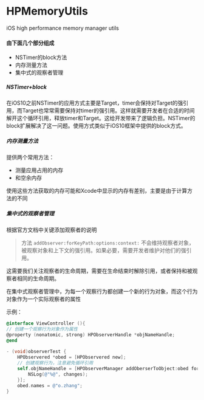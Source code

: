 # HPMemoryUtils
iOS high performance memory manager utils

#### 由下面几个部分组成

* NSTimer的block方法
* 内存测量方法
* 集中式的观察者管理

##### NSTimer+block

在iOS10之前NSTimer的应用方式主要是Target，timer会保持对Target的强引用，而Target也常常需要保持对timer的强引用。这样就需要开发者在合适的时间解开这个循环引用，释放timer和Target。这给开发带来了逻辑负担。NSTimer的block扩展解决了这一问题。使用方式类似于iOS10框架中提供的block方式。

##### 内存测量方法

提供两个常用方法：

* 测量应用占用的内存
* 和空余内存

使用这些方法获取的内存可能和Xcode中显示的内存有差别，主要是由于计算方法的不同

##### 集中式的观察者管理

根据官方文档中关键添加观察者的说明

> 方法 `addObserver:forKeyPath:options:context:` 不会维持观察者对象，被观察对象和上下文的强引用。如果必要，需要开发者维护对他们的强引用。

这需要我们关注观察者的生命周期，需要在生命结束时解除引用，或者保持和被观察者相同的生命周期。

在集中式观察者管理中，为每一个观察行为都创建一个新的行为对象，而这个行为对象作为一个实际观察者的属性

示例：

```objective-c
@interface ViewController (){
// 创建一个观察行为对象作为属性
@property (nonatomic, strong) HPObserverHandle *objNameHandle;
@end
  
- (void)observerTest {
    HPObservered *obed = [HPObservered new];
    // 创建观察行为，注意避免循环引用
    self.objNameHandle = [HPObserverManager addOberserToObject:obed forKey:@"names"   block:^(NSDictionary *changes) {
        NSLog(@"%@", changes);
    }];
    obed.names = @"o.zhang";
}
```

